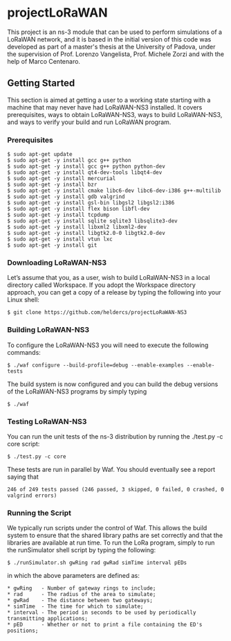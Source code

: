 # projectLoRaWAN

This project is an ns-3 module that can be used to perform simulations of a LoRaWAN network, and it is based in the initial version of this code was developed as part of a master's thesis at the University of Padova, under the supervision of Prof. Lorenzo Vangelista, Prof. Michele Zorzi and with the help of Marco Centenaro.

## Getting Started ##

This section is aimed at getting a user to a working state starting with a machine that may never have had LoRaWAN-NS3 installed. It covers prerequisites, ways to obtain LoRaWAN-NS3, ways to build LoRaWAN-NS3, and ways to verify your build and run LoRaWAN program.

### Prerequisites ###
```
$ sudo apt-get update
$ sudo apt-get -y install gcc g++ python
$ sudo apt-get -y install gcc g++ python python-dev
$ sudo apt-get -y install qt4-dev-tools libqt4-dev
$ sudo apt-get -y install mercurial
$ sudo apt-get -y install bzr
$ sudo apt-get -y install cmake libc6-dev libc6-dev-i386 g++-multilib
$ sudo apt-get -y install gdb valgrind
$ sudo apt-get -y install gsl-bin libgsl2 libgsl2:i386
$ sudo apt-get -y install flex bison libfl-dev
$ sudo apt-get -y install tcpdump
$ sudo apt-get -y install sqlite sqlite3 libsqlite3-dev
$ sudo apt-get -y install libxml2 libxml2-dev
$ sudo apt-get -y install libgtk2.0-0 libgtk2.0-dev
$ sudo apt-get -y install vtun lxc
$ sudo apt-get -y install git
```

### Downloading LoRaWAN-NS3 ###

Let’s assume that you, as a user, wish to build LoRaWAN-NS3 in a local directory called Workspace. If you adopt the Workspace directory approach, you can get a copy of a release by typing the following into your Linux shell:
```
$ git clone https://github.com/heldercs/projectLoRaWAN-NS3
```

### Building LoRaWAN-NS3 ###

To configure the LoRaWAN-NS3 you will need to execute the following commands:
```
$ ./waf configure --build-profile=debug --enable-examples --enable-tests
```
The build system is now configured and you can build the debug versions of the LoRaWAN-NS3 programs by simply typing
```
$ ./waf
```

### Testing LoRaWAN-NS3 ###

You can run the unit tests of the ns-3 distribution by running the ./test.py -c core script:
```
$ ./test.py -c core
```
These tests are run in parallel by Waf. You should eventually see a report saying that
```
246 of 249 tests passed (246 passed, 3 skipped, 0 failed, 0 crashed, 0 valgrind errors)
```
### Running the Script ###

We typically run scripts under the control of Waf. This allows the build system to ensure that the shared library paths are set correctly and that the libraries are available at run time. To run the LoRa program, simply to run the runSimulator shell script by typing the following:
```
$ ./runSimulator.sh gwRing rad gwRad simTime interval pEDs
```
in which the above parameters are defined as:
```
* gwRing   - Number of gateway rings to include;
* rad      - The radius of the area to simulate;
* gwRad    - The distance between two gateways;
* simTime  - The time for which to simulate;
* interval - The period in seconds to be used by periodically transmitting applications;
* pED      - Whether or not to print a file containing the ED's positions;
```
